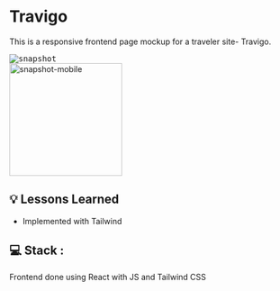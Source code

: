 # Travigo

This is a responsive frontend page mockup for a traveler site- Travigo.

<kbd>
<img src="https://res.cloudinary.com/djxzl8ay2/image/upload/v1673971592/JT/Screenshot_2023-01-17_at_5.02.25_PM_hp1f0p.png" alt="snapshot">
</kbd>

<div>
<img src="https://res.cloudinary.com/djxzl8ay2/image/upload/v1673971609/JT/Screenshot_2023-01-17_at_5.04.37_PM_hhiupp.png" alt="snapshot-mobile" width="200">
</div>



## 💡 Lessons Learned

- Implemented with Tailwind

## 💻 Stack :

Frontend done using React with JS and Tailwind CSS
